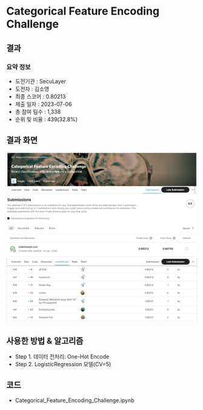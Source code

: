 # Categorical Feature Encoding Challenge
## 결과
### 요약 정보
- 도전기관 : SecuLayer
- 도전자 : 김소영
- 최종 스코어 : 0.80213
- 제출 일자 : 2023-07-06
- 총 참여 팀수 : 1,338
- 순위 및 비율 : 439(32.8%)

## 결과 화면
![score](./img/score.PNG)
![rank](./img/rank.PNG)

## 사용한 방법 & 알고리즘
- Step 1. 데이터 전처리: One-Hot Encode
- Step 2. LogisticRegression 모델(CV=5)

## 코드
- Categorical_Feature_Encoding_Challenge.ipynb
